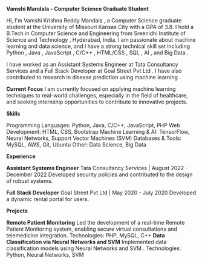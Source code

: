 **Vamshi Mandala - Computer Science Graduate Student**

Hi, I'm Vamshi Krishna Reddy Mandala , a Computer Science graduate student at the University of Missouri Kansas City with a GPA of 3.8. I hold a B.Tech in Computer Science and Engineering from Sreenidhi Institute of Science and Technology , Hyderabad, India. I am passionate about machine learning and data science, and I have a strong technical skill set including Python , Java , JavaScript , C/C++ , HTML/CSS , SQL , AI , and Big Data .

I have worked as an Assistant Systems Engineer at Tata Consultancy Services and a Full Stack Developer at Goal Street Pvt Ltd . I have also contributed to research in disease prediction using machine learning .

**Current Focus**
I am currently focused on applying machine learning techniques to real-world challenges, especially in the field of healthcare, and seeking internship opportunities to contribute to innovative projects.

**Skills**

Programming Languages: Python, Java, C/C++, JavaScript, PHP
Web Development: HTML, CSS, Bootstrap
Machine Learning & AI: TensorFlow, Neural Networks, Support Vector Machines (SVM)
Databases & Tools: MySQL, AWS, Git, Ubuntu
Other: Data Science, Big Data

**Experience**

**Assistant Systems Engineer**
Tata Consultancy Services | August 2022 - December 2022
Developed security policies and contributed to the design of robust systems.

**Full Stack Developer**
Goal Street Pvt Ltd | May 2020 - July 2020
Developed a dynamic rental portal for users.

**Projects**

**Remote Patient Monitoring**
Led the development of a real-time Remote Patient Monitoring system, enabling secure virtual consultations and telemedicine integration.
Technologies: PHP, MySQL, C++
**Data Classification via Neural Networks and SVM**
Implemented data classification models using Neural Networks and SVM .
Technologies: Python, Neural Networks, SVM

